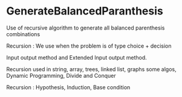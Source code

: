 # GenerateBalancedParanthesis
Use of recursive algorithm to generate all balanced parenthesis combinations

Recursion : We use when the problem is of type choice + decision

Input output method       and Extended Input output method.

Recursion used in string, array, trees, linked list, graphs some algos, Dynamic Programming, Divide and Conquer


Recursion : Hypothesis, Induction, Base condition
